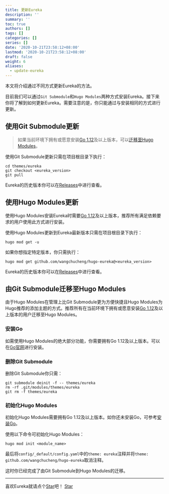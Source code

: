 ```yaml
---
title: 更新Eureka
description: ''
summary: ''
toc: true
authors: []
tags: []
categories: []
series: []
date: '2020-10-21T23:58:12+08:00'
lastmod: '2020-10-21T23:58:12+08:00'
draft: false
weight: 6
aliases:
  - update-eureka
---
```


本文将介绍通过不同方式更新Eureka的方法。

<!--more-->

目前我们可以通过`Git Submodule`和`Hugo Modules`两种方式安装Eureka。接下来你将了解到如何更新Eureka。需要注意的是，你只能通过与安装相同的方式进行更新。

## 使用Git Submodule更新

> 如果当前环境下拥有或愿意安装[Go 1.12](https://golang.org/dl/)及以上版本，可以[迁移至Hugo Modules](#由git-submodule迁移至hugo-modules)。

使用Git Submodule更新只需在项目根目录下执行：

```shell
cd themes/eureka
git checkout <eureka_version>
git pull
```

Eureka的历史版本你可以在[Releases](https://github.com/wangchucheng/hugo-eureka/releases)中进行查看。

## 使用Hugo Modules更新

使用Hugo Modules安装Eureka时需要[Go 1.12](https://golang.org/dl/)及以上版本，推荐所有满足依赖要求的用户使用此方式进行安装。

使用Hugo Modules更新到Eureka最新版本只需在项目根目录下执行：

```shell
hugo mod get -u
```

如果你想指定特定版本，你只需执行：

```shell
hugo mod get github.com/wangchucheng/hugo-eureka@<eureka_version>
```

Eureka的历史版本你可以在[Releases](https://github.com/wangchucheng/hugo-eureka/releases)中进行查看。

## 由Git Submodule迁移至Hugo Modules

由于Hugo Modules在管理上比Git Submodule更为方便快捷且Hugo Modules为Hugo推荐的添加主题的方式。推荐所有在当前环境下拥有或愿意安装[Go 1.12](https://golang.org/dl/)及以上版本的用户迁移至Hugo Modules。

### 安装Go

如需使用Hugo Modules的绝大部分功能，你需要拥有Go 1.12及以上版本。可以在[Go官网](https://golang.org/dl/)进行安装。

### 删除Git Submodule

删除Git Submodule你只需：

```shell
git submodule deinit -f -- themes/eureka
rm -rf .git/modules/themes/eureka
git rm -f themes/eureka
```

### 初始化Hugo Modules

初始化Hugo Modules需要拥有Go 1.12及以上版本。如你还未安装Go，可参考[安装Go](#安装go)。

使用以下命令可初始化Hugo Modules：

```shell
hugo mod init <module_name>
```

最后将`config/_default/config.yaml`中的`theme: eureka`注释并将`theme: github.com/wangchucheng/hugo-eureka`取消注释。

这时你已经完成了由Git Submodule到Hugo Modules的迁移。

---

<div class="flex flex-col items-center">
	<span class="mb-4">喜欢Eureka就请点个<a href="https://github.com/wangchucheng/hugo-eureka">Star</a>吧！</span>
	<a class="github-button" href="https://github.com/wangchucheng/hugo-eureka" data-size="large" aria-label="Star wangchucheng/hugo-eureka on GitHub">Star</a>
</div>